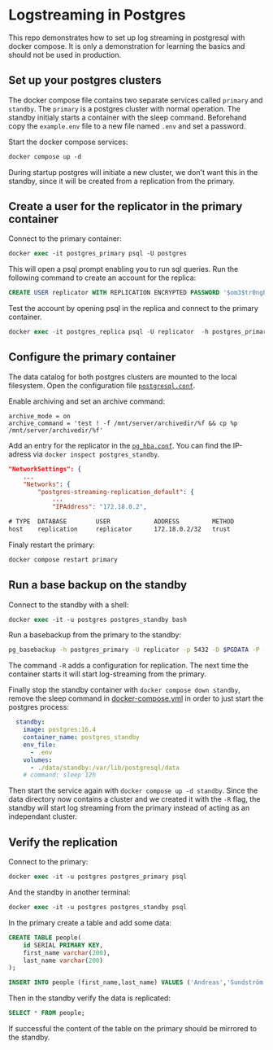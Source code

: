 # Logstreaming in Postgres

This repo demonstrates how to set up log streaming in postgresql with docker compose. It is only a demonstration for learning the basics and should not be used in production.

## Set up your postgres clusters

The docker compose file contains two separate services called `primary` and `standby`. The `primary` is a postgres cluster with normal operation. The standby initialy starts a container with the sleep command. Beforehand copy the `example.env` file to a new file named `.env` and set a password.

Start the docker compose services:
```ps
docker compose up -d
```

During startup postgres will initiate a new cluster, we don't want this in the standby, since it will be created from a replication from the primary. 

## Create a user for the replicator in the primary container

Connect to the primary container:
```ps
docker exec -it postgres_primary psql -U postgres
```

This will open a psql prompt enabling you to run sql queries. Run the following command to create an account for the replica:
```sql
CREATE USER replicator WITH REPLICATION ENCRYPTED PASSWORD '$om3$tr0ngPassw0rd';
```

Test the account by opening psql in the replica and connect to the primary container.

```sql
docker exec -it postgres_replica psql -U replicator  -h postgres_primary -d postgres
```

## Configure the primary container

The data catalog for both postgres clusters are mounted to the local filesystem. Open the configuration file [`postgresql.conf`](./data/primary/postgresql.conf).

Enable archiving and set an archive command:
```text
archive_mode = on
archive_command = 'test ! -f /mnt/server/archivedir/%f && cp %p /mnt/server/archivedir/%f'
```

Add an entry for the replicator in the [`pg_hba.conf`](data/primary/pg_hba.conf). You can find the IP-adress via `docker inspect postgres_standby`.

```json
"NetworkSettings": {
    ...
    "Networks": {
        "postgres-streaming-replication_default": {
            ...
            "IPAddress": "172.18.0.2",
```

```txt
# TYPE  DATABASE        USER            ADDRESS         METHOD
host    replication     replicator      172.18.0.2/32   trust
```

Finaly restart the primary:
```ps
docker compose restart primary
```

## Run a base backup on the standby

Connect to the standby with a shell:

```ps
docker exec -it -u postgres postgres_standby bash
```

Run a basebackup from the primary to the standby:
```bash
pg_basebackup -h postgres_primary -U replicator -p 5432 -D $PGDATA -P -Xs -R
```

The command `-R` adds a configuration for replication. The next time the container starts it will start log-streaming from the primary.

Finally stop the standby container with `docker compose down standby`, remove the sleep command in [docker-compose.yml](docker-compose.yml) in order to just start the postgres process:
```yml
  standby:
    image: postgres:16.4
    container_name: postgres_standby
    env_file:
      - .env
    volumes:
      - ./data/standby:/var/lib/postgresql/data
    # command: sleep 12h
```

Then start the service again with `docker compose up -d standby`. Since the data directory now contains a cluster and we created it with the `-R` flag, the standby will start log streaming from the primary instead of acting as an independant cluster.

## Verify the replication

Connect to the primary:
```ps
docker exec -it -u postgres postgres_primary psql
```

And the standby in another terminal:
```ps
docker exec -it -u postgres postgres_standby psql
```

In the primary create a table and add some data:
```sql
CREATE TABLE people(
    id SERIAL PRIMARY KEY,
    first_name varchar(200),
    last_name varchar(200)
);

INSERT INTO people (first_name,last_name) VALUES ('Andreas','Sundström');
```

Then in the standby verify the data is replicated:
```sql
SELECT * FROM people;
```

If successful the content of the table on the primary should be mirrored to the standby.